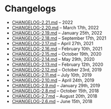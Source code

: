 # Changelogs

- [CHANGELOG-2.21.md](./CHANGELOG-2.21.md) – 2022
- [CHANGELOG-2.20.md](./CHANGELOG-2.20.md) – March 17th, 2022
- [CHANGELOG-2.19.md](./CHANGELOG-2.19.md) – January 25th, 2022
- [CHANGELOG-2.18.md](./CHANGELOG-2.18.md) – September 17th, 2021
- [CHANGELOG-2.17.md](./CHANGELOG-2.17.md) – April 27th, 2021
- [CHANGELOG-2.16.md](./CHANGELOG-2.16.md) – February 10th, 2021
- [CHANGELOG-2.15.md](./CHANGELOG-2.15.md) – October 19th, 2020
- [CHANGELOG-2.14.md](./CHANGELOG-2.14.md) – May 29th, 2020
- [CHANGELOG-2.13.md](./CHANGELOG-2.13.md) – February 12th, 2020
- [CHANGELOG-2.12.md](./CHANGELOG-2.12.md) – October 23rd, 2019
- [CHANGELOG-2.11.md](./CHANGELOG-2.11.md) – July 10th, 2019
- [CHANGELOG-2.10.md](./CHANGELOG-2.10.md) – April 24th, 2019
- [CHANGELOG-2.9.md](./CHANGELOG-2.9.md) – January 29th, 2019
- [CHANGELOG-2.8.md](./CHANGELOG-2.8.md) – October 15th, 2018
- [CHANGELOG-2.7.md](./CHANGELOG-2.7.md) – August 20th, 2018
- [CHANGELOG-2.6.md](./CHANGELOG-2.6.md) – June 15th, 2018
